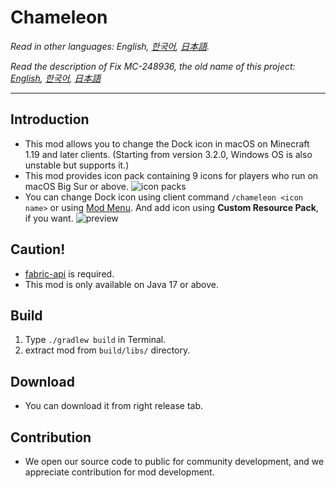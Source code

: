 # Chameleon

*Read in other languages: English, [한국어](README.ko.md), [日本語](README.ja.md).*

*Read the description of Fix MC-248936, the old name of this project: [English](previous/README.md), [한국어](previous/README.ko.md), [日本語](previous/README.ja.md)*

--------

Introduction
--------
- This mod allows you to change the Dock icon in macOS on Minecraft 1.19 and later clients. (Starting from version 3.2.0, Windows OS is also unstable but supports it.)
- This mod provides icon pack containing 9 icons for players who run on macOS Big Sur or above.
  ![icon packs](https://user-images.githubusercontent.com/45729082/159682087-7deeb3ec-5d9a-42b6-a0ce-c6fd502a4017.png)
- You can change Dock icon using client command `/chameleon <icon name>` or using [Mod Menu](https://www.curseforge.com/minecraft/mc-mods/modmenu). And add icon using **Custom Resource Pack**, if you want.
  ![preview](https://user-images.githubusercontent.com/45729082/159741680-813d91b8-82e2-4d7a-bead-9cd1402e4710.gif)


Caution!
--------
- [fabric-api](https://www.curseforge.com/minecraft/mc-mods/fabric-api) is required.
- This mod is only available on Java 17 or above.


Build
--------
1. Type `./gradlew build` in Terminal.
2. extract mod from `build/libs/` directory.


Download
--------
- You can download it from right release tab.


Contribution
--------
- We open our source code to public for community development, and we appreciate contribution for mod development.
